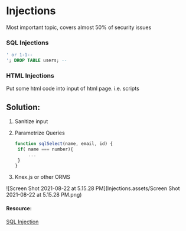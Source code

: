 # Injections

Most important topic, covers almost 50% of security issues

### SQL Injections

```sql
' or 1-1--
'; DROP TABLE users; --
```

### HTML Injections

Put some html code into input of html page. i.e. scripts

## Solution:

1. Sanitize input

2. Parametrize Queries

   ```js
   function sqlSelect(name, email, id) {
   	if( name === number){
   		...
   	}
   }
   ```

3. Knex.js or other ORMS

![Screen Shot 2021-08-22 at 5.15.28 PM](Injections.assets/Screen Shot 2021-08-22 at 5.15.28 PM.png)

#### Resource:

[SQL Injection](https://www.hacksplaining.com/exercises/sql-injection)